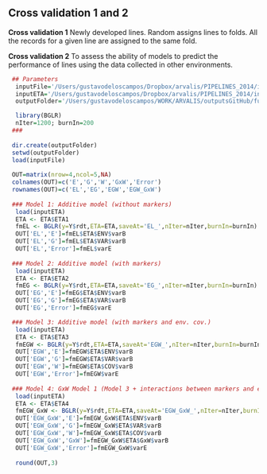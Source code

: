 ## Cross validation 1 and 2

**Cross validation 1**
Newly developed lines. Random assigns lines to folds. All the records for a given line are assigned to the same fold.
 
**Cross validation 2** 
To assess the ability of models to predict the performance of lines using the data collected in other environments.
 
```R
 ## Parameters
  inputFile='/Users/gustavodeloscampos/Dropbox/arvalis/PIPELINES_2014/input/standardized_data.RData'
  inputETA='/Users/gustavodeloscampos/Dropbox/arvalis/PIPELINES_2014/input/ETA.RData'
  outputFolder='/Users/gustavodeloscampos/WORK/ARVALIS/outputsGitHub/full_data_models/'

  library(BGLR)
  nIter=1200; burnIn=200
 ###
 
 dir.create(outputFolder) 
 setwd(outputFolder)
 load(inputFile)
 
 OUT=matrix(nrow=4,ncol=5,NA)
 colnames(OUT)=c('E','G','W','GxW','Error')
 rownames(OUT)=c('EL','EG','EGW','EGW_GxW')
 
 ### Model 1: Additive model (without markers)
  load(inputETA)
  ETA <- ETA$ETA1
  fmEL <- BGLR(y=Y$rdt,ETA=ETA,saveAt='EL_',nIter=nIter,burnIn=burnIn)
  OUT['EL','E']=fmEL$ETA$ENV$varB
  OUT['EL','G']=fmEL$ETA$VAR$varB
  OUT['EL','Error']=fmEL$varE
 
 ### Model 2: Additive model (with markers)
  load(inputETA)
  ETA <- ETA$ETA2
  fmEG <- BGLR(y=Y$rdt,ETA=ETA,saveAt='EG_',nIter=nIter,burnIn=burnIn)
  OUT['EG','E']=fmEG$ETA$ENV$varB
  OUT['EG','G']=fmEG$ETA$VAR$varB
  OUT['EG','Error']=fmEG$varE

 ### Model 3: Additive model (with markers and env. cov.)
  load(inputETA)
  ETA <- ETA$ETA3
  fmEGW <- BGLR(y=Y$rdt,ETA=ETA,saveAt='EGW_',nIter=nIter,burnIn=burnIn)
  OUT['EGW','E']=fmEGW$ETA$ENV$varB
  OUT['EGW','G']=fmEGW$ETA$VAR$varB
  OUT['EGW','W']=fmEGW$ETA$COV$varB
  OUT['EGW','Error']=fmEGW$varE
  
 ### Model 4: GxW Model 1 (Model 3 + interactions between markers and env. covariates)
  load(inputETA)
  ETA <- ETA$ETA4
  fmEGW_GxW <- BGLR(y=Y$rdt,ETA=ETA,saveAt='EGW_GxW_',nIter=nIter,burnIn=burnIn)
  OUT['EGW_GxW','E']=fmEGW_GxW$ETA$ENV$varB
  OUT['EGW_GxW','G']=fmEGW_GxW$ETA$VAR$varB
  OUT['EGW_GxW','W']=fmEGW_GxW$ETA$COV$varB
  OUT['EGW_GxW','GxW']=fmEGW_GxW$ETA$GxW$varB
  OUT['EGW_GxW','Error']=fmEGW_GxW$varE
  
  round(OUT,3)
```
